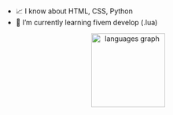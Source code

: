 - 📈 I know about HTML, CSS, Python
- 🌱 I’m currently learning fivem develop (.lua)


<!---
t0maskoYT/t0maskoYT is a ✨ special ✨ repository because its `README.md` (this file) appears on your GitHub profile.
You can click the Preview link to take a look at your changes.
--->

<div align="center">
  <!---<img src="https://streak-stats.demolab.com?user=t0maskoYT&locale=en&mode=daily&theme=midnight-purple&hide_border=true&border_radius=5" height="150" alt="streak graph"  />--->
  <img src="https://github-readme-stats.vercel.app/api/top-langs?username=t0maskoYT&locale=en&hide_title=false&layout=compact&card_width=320&langs_count=5&theme=midnight-purple&hide_border=true" height="150" alt="languages graph"  />
</div>
